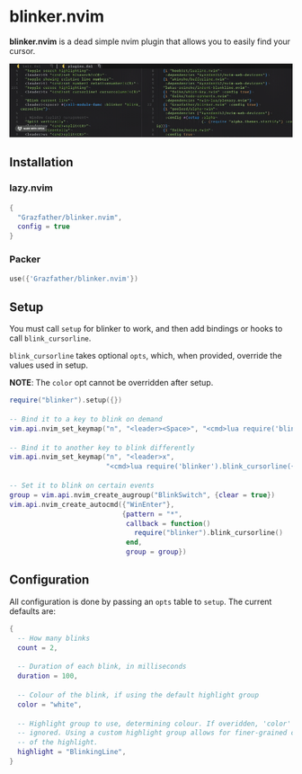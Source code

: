 # blinker.nvim

__blinker.nvim__ is a dead simple nvim plugin that allows you to easily find your cursor.

![demo](demo.gif)

## Installation
### lazy.nvim
```lua
{
  "Grazfather/blinker.nvim",
  config = true
}
```

### Packer
```lua
use({'Grazfather/blinker.nvim'})
```

## Setup
You must call `setup` for blinker to work, and then add bindings or hooks to
call `blink_cursorline`.

`blink_cursorline` takes optional `opts`, which, when provided, override the
values used in setup.

**NOTE**: The `color` opt cannot be overridden after setup.

```lua
require("blinker").setup({})

-- Bind it to a key to blink on demand
vim.api.nvim_set_keymap("n", "<leader><Space>", "<cmd>lua require('blinker').blink_cursorline()<CR>")

-- Bind it to another key to blink differently
vim.api.nvim_set_keymap("n", "<leader>x",
                        "<cmd>lua require('blinker').blink_cursorline({:count 5 :duration 50})<CR>")

-- Set it to blink on certain events
group = vim.api.nvim_create_augroup("BlinkSwitch", {clear = true})
vim.api.nvim_create_autocmd({"WinEnter"},
                            {pattern = "*",
                             callback = function()
                               require("blinker").blink_cursorline()
                             end,
                             group = group})
```

## Configuration
All configuration is done by passing an `opts` table to `setup`. The current
defaults are:

```lua
{
  -- How many blinks
  count = 2,

  -- Duration of each blink, in milliseconds
  duration = 100,

  -- Colour of the blink, if using the default highlight group
  color = "white",

  -- Highlight group to use, determining colour. If overidden, 'color' is
  -- ignored. Using a custom highlight group allows for finer-grained control
  -- of the highlight.
  highlight = "BlinkingLine",
}
```
